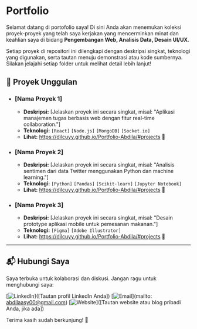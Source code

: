 # Portfolio

Selamat datang di portofolio saya! Di sini Anda akan menemukan koleksi proyek-proyek yang telah saya kerjakan yang mencerminkan minat dan keahlian saya di bidang **Pengembangan Web, Analisis Data, Desain UI/UX**.

Setiap proyek di repositori ini dilengkapi dengan deskripsi singkat, teknologi yang digunakan, serta tautan menuju demonstrasi atau kode sumbernya. Silakan jelajahi setiap folder untuk melihat detail lebih lanjut!

## 🚀 Proyek Unggulan

* ### **[Nama Proyek 1]**
    * **Deskripsi:** [Jelaskan proyek ini secara singkat, misal: "Aplikasi manajemen tugas berbasis web dengan fitur real-time collaboration."]
    * **Teknologi:** `[React]` `[Node.js]` `[MongoDB]` `[Socket.io]`
    * **Lihat:** https://dilcuyy.github.io/Portfolio-Abdila/#projects 🔗

* ### **[Nama Proyek 2]**
    * **Deskripsi:** [Jelaskan proyek ini secara singkat, misal: "Analisis sentimen dari data Twitter menggunakan Python dan machine learning."]
    * **Teknologi:** `[Python]` `[Pandas]` `[Scikit-learn]` `[Jupyter Notebook]`
    * **Lihat:** https://dilcuyy.github.io/Portfolio-Abdila/#projects 🔗

* ### **[Nama Proyek 3]**
    * **Deskripsi:** [Jelaskan proyek ini secara singkat, misal: "Desain prototype aplikasi mobile untuk pemesanan makanan."]
    * **Teknologi:** `[Figma]` `[Adobe Illustrator]`
    * **Lihat:** https://dilcuyy.github.io/Portfolio-Abdila/#projects 🔗

---

## 📬 Hubungi Saya

Saya terbuka untuk kolaborasi dan diskusi. Jangan ragu untuk menghubungi saya:

[![LinkedIn](https://img.shields.io/badge/LinkedIn-0077B5?style=for-the-badge&logo=linkedin&logoColor=white)]([Tautan profil LinkedIn Anda])
[![Email](https://img.shields.io/badge/Gmail-D14836?style=for-the-badge&logo=gmail&logoColor=white)](mailto: abdilaasy00@gmail.com)
[![Website](https://img.shields.io/badge/Website-4285F4?style=for-the-badge&logo=googlechrome&logoColor=white)]([Tautan website atau blog pribadi Anda, jika ada])

Terima kasih sudah berkunjung! 🙏

